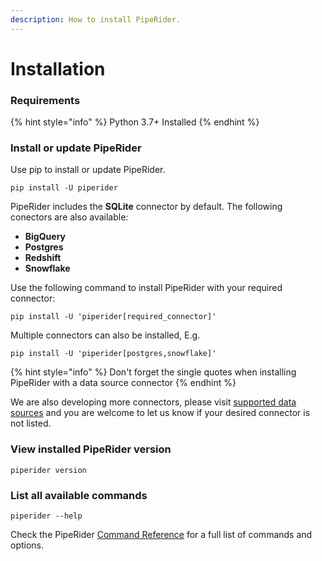 ```yaml
---
description: How to install PipeRider.
---
```


# Installation

### Requirements

{% hint style="info" %}
Python 3.7+ Installed
{% endhint %}

### Install or update PipeRider

Use pip to install or update PipeRider.

```shell
pip install -U piperider
```

PipeRider includes the **SQLite** connector by default. The following conectors are also available:

* **BigQuery**
* **Postgres**
* **Redshift**
* **Snowflake**

Use the following command to install PipeRider with your required connector:

```
pip install -U 'piperider[required_connector]'
```

Multiple connectors can also be installed, E.g.

```
pip install -U 'piperider[postgres,snowflake]'
```

{% hint style="info" %}
Don't forget the single quotes when installing PipeRider with a data source connector
{% endhint %}

We are also developing more connectors, please visit [supported data sources](data-sources/supported-data-sources/) and you are welcome to let us know if your desired connector is not listed.

### View installed PipeRider version

```shell
piperider version
```

### List all available commands

```shell
piperider --help
```

Check the PipeRider [Command Reference](piperider-cli.md) for a full list of commands and options.
